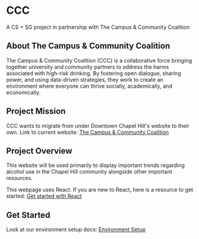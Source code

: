# CCC

A CS + SG project in partnership with The Campus &amp; Community Coalition

## About The Campus &amp; Community Coalition

The Campus & Community Coalition (CCC) is a collaborative force bringing together university and community partners to address the harms associated with high-risk drinking. By fostering open dialogue, sharing power, and using data-driven strategies, they work to create an environment where everyone can thrive socially, academically, and economically.

## Project Mission

CCC wants to migrate from under Downtown Chapel Hill's website to their own. Link to current website: [The Campus & Community Coalition](https://www.downtownchapelhill.com/coalition)

## Project Overview

This website will be used primarily to display important trends regarding alcohol use in the Chapel Hill community alongside other important resources.

This webpage uses React. If you are new to React, here is a resource to get started: [Get started with React](https://react.dev/learn)

## Get Started

Look at our environment setup docs: [Environment Setup](docs/environment_setup.md)
